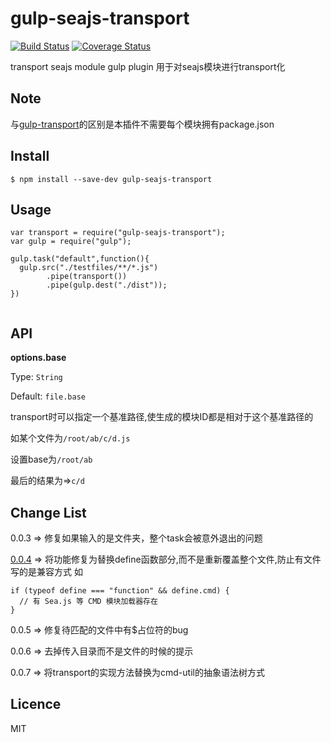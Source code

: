 gulp-seajs-transport
====================

[![Build Status](https://travis-ci.org/guilipan/gulp-seajs-transport.svg?branch=master)](https://travis-ci.org/guilipan/gulp-seajs-transport)
[![Coverage Status](https://coveralls.io/repos/guilipan/gulp-seajs-transport/badge.png?branch=master)](https://coveralls.io/r/guilipan/gulp-seajs-transport?branch=master)

transport seajs module gulp plugin
用于对seajs模块进行transport化

## Note

与[gulp-transport](https://github.com/popomore/gulp-transport)的区别是本插件不需要每个模块拥有package.json

## Install

```
$ npm install --save-dev gulp-seajs-transport

```

## Usage

```
var transport = require("gulp-seajs-transport");
var gulp = require("gulp");

gulp.task("default",function(){
  gulp.src("./testfiles/**/*.js")
        .pipe(transport())
        .pipe(gulp.dest("./dist"));
}) 
   
```

## API

**options.base**

Type: `String`

Default: `file.base`

transport时可以指定一个基准路径,使生成的模块ID都是相对于这个基准路径的

如某个文件为`/root/ab/c/d.js`

设置base为`/root/ab`

最后的结果为=>`c/d`

## Change List

0.0.3 => 修复如果输入的是文件夹，整个task会被意外退出的问题

[0.0.4](https://github.com/guilipan/gulp-seajs-transport/issues/2) => 将功能修复为替换define函数部分,而不是重新覆盖整个文件,防止有文件写的是兼容方式
如
```
if (typeof define === "function" && define.cmd) {
  // 有 Sea.js 等 CMD 模块加载器存在
}
```
0.0.5 => 修复待匹配的文件中有$占位符的bug

0.0.6 => 去掉传入目录而不是文件的时候的提示

0.0.7 => 将transport的实现方法替换为cmd-util的抽象语法树方式
## Licence

MIT
